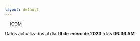 ```yaml
---
layout: default
---
```

<a href="planes/ICOM/" style="padding: 1rem;">ICOM</a>
<p class_="text-center text-muted">Datos actualizados al día <b>16 de enero de 2023</b> a las <b>06:36 AM</b></p>
